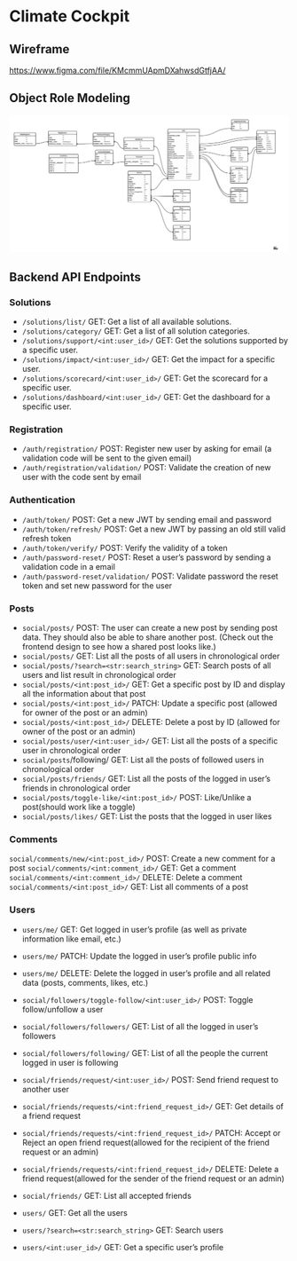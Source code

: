 # Climate Cockpit

## Wireframe

https://www.figma.com/file/KMcmmUApmDXahwsdGtfjAA/

## Object Role Modeling

![image](models.png)

## Backend API Endpoints

### Solutions

- `/solutions/list/` GET: Get a list of all available solutions.
- `/solutions/category/` GET: Get a list of all solution categories.
- `/solutions/support/<int:user_id>/` GET: Get the solutions supported by a
  specific user.
- `/solutions/impact/<int:user_id>/` GET: Get the impact for a specific user.
- `/solutions/scorecard/<int:user_id>/` GET: Get the scorecard for a specific
  user.
- `/solutions/dashboard/<int:user_id>/` GET: Get the dashboard for a specific
  user.

### Registration

- `/auth/registration/` POST: Register new user by asking for email (a
  validation code will be sent to the given email)
- `/auth/registration/validation/` POST: Validate the creation of new user with
  the code sent by email

### Authentication

- `/auth/token/` POST: Get a new JWT by sending email and password
- `/auth/token/refresh/` POST: Get a new JWT by passing an old still valid
  refresh token
- `/auth/token/verify/` POST: Verify the validity of a token
- `/auth/password-reset/` POST: Reset a user’s password by sending a validation
  code in a email
- `/auth/password-reset/validation/` POST: Validate password the reset token and
  set new password for the user

### Posts

- `social/posts/` POST: The user can create a new post by sending post data.
  They should also be able to share another post. (Check out the frontend design
  to see how a shared post looks like.)
- `social/posts/` GET: List all the posts of all users in chronological order
- `social/posts/?search=<str:search_string>` GET: Search posts of all users and
  list result in chronological order
- `social/posts/<int:post_id>/` GET: Get a specific post by ID and display all
  the information about that post
- `social/posts/<int:post_id>/` PATCH: Update a specific post (allowed for owner
  of the post or an admin)
- `social/posts/<int:post_id>/` DELETE: Delete a post by ID (allowed for owner
  of the post or an admin)
- `social/posts/user/<int:user_id>/` GET: List all the posts of a specific user
  in chronological order
- `social/posts`/following/ GET: List all the posts of followed users in
  chronological order
- `social/posts/friends/` GET: List all the posts of the logged in user’s
  friends in chronological order
- `social/posts/toggle-like/<int:post_id>/` POST: Like/Unlike a post(should work
  like a toggle)
- `social/posts/likes/` GET: List the posts that the logged in user likes

### Comments

`social/comments/new/<int:post_id>/` POST: Create a new comment for a post
`social/comments/<int:comment_id>/` GET: Get a comment
`social/comments/<int:comment_id>/` DELETE: Delete a comment
`social/comments/<int:post_id>/` GET: List all comments of a post

### Users

- `users/me/` GET: Get logged in user’s profile (as well as private information
  like email, etc.)
- `users/me/` PATCH: Update the logged in user’s profile public info
- `users/me/` DELETE: Delete the logged in user’s profile and all related data
  (posts, comments, likes, etc.)

- `social/followers/toggle-follow/<int:user_id>/` POST: Toggle follow/unfollow a
  user
- `social/followers/followers/` GET: List of all the logged in user’s followers
- `social/followers/following/` GET: List of all the people the current logged
  in user is following
- `social/friends/request/<int:user_id>/` POST: Send friend request to another
  user
- `social/friends/requests/<int:friend_request_id>/` GET: Get details of a
  friend request
- `social/friends/requests/<int:friend_request_id>/` PATCH: Accept or Reject an
  open friend request(allowed for the recipient of the friend request or an
  admin)
- `social/friends/requests/<int:friend_request_id>/` DELETE: Delete a friend
  request(allowed for the sender of the friend request or an admin)
- `social/friends/` GET: List all accepted friends
- `users/` GET: Get all the users
- `users/?search=<str:search_string>` GET: Search users
- `users/<int:user_id>/` GET: Get a specific user’s profile
